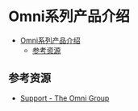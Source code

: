 # Omni系列产品介绍

<!--ts-->
* [Omni系列产品介绍](#omni系列产品介绍)
   * [参考资源](#参考资源)

<!-- Created by https://github.com/ekalinin/github-markdown-toc -->
<!-- Added by: runner, at: Sat Sep 17 16:38:02 UTC 2022 -->

<!--te-->

## 参考资源

- [Support - The Omni Group](https://support.omnigroup.com/manuals/)
